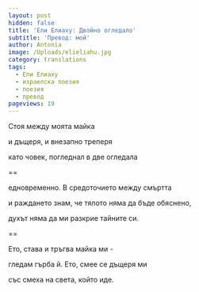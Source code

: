 ```yaml
---
layout: post
hidden: false
title: 'Ели Елиаху: Двойно огледало'
subtitle: 'Превод: мой'
author: Antonia
image: /Uploads/elieliahu.jpg
category: translations
tags:
  - Ели Елиаху
  - израелска поезия
  - поезия
  - превод
pageviews: 19
---
```

Стоя между моята майка

и дъщеря, и внезапно треперя

като човек, погледнал в две огледала

\==

едновременно. В средоточието между смъртта

и раждането знам, че тялото няма да бъде обяснено,

духът няма да ми разкрие тайните си.

\==

Ето, става и тръгва майка ми -

гледам гърба й. Ето, смее се дъщеря ми

със смеха на света, който иде.
